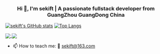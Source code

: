 <!-- ![Github Stats](https://github-readme-stats.vercel.app/api?username=sekift&show_icons=true)
 -->
 
 <!-- <p align="center">
  Visitor count<br>
  <img src="https://profile-counter.glitch.me/sekift/count.svg" />
</p> -->
<h3 align="center">Hi 👋, I'm sekift | A passionate fullstack developer from GuangZhou GuangDong China</h3>


[![sekift's GitHub stats](https://github-readme-stats.vercel.app/api?username=sekift&show_icons=true)](https://github.com/sekift/sekift)
[![Top Langs](https://github-readme-stats.vercel.app/api/top-langs/?username=sekift&layout=compact)](https://github.com/sekift/sekift)

<a href="https://github.com/sekift/so-vits-models">
  <img align="center" src="https://github-readme-stats.vercel.app/api/pin/?username=sekift&repo=so-vits-models" />
</a>
<a href="https://github.com/sekift/architecture-of-internet">
  <img align="center" src="https://github-readme-stats.vercel.app/api/pin/?username=sekift&repo=architecture-of-internet" />
</a>


- 📫 How to teach me: :email: [sekift@163.com](mailto:sekift@163.com)
 
<!--
**sekift/sekift** is a ✨ _special_ ✨ repository because its `README.md` (this file) appears on your GitHub profile.

Here are some ideas to get you started:

- 🔭 I’m currently working on guangzhou
- 🌱 I’m currently learning ...
- 👯 I’m looking to collaborate on ...
- 🤔 I’m looking for help with ...
- 💬 Ask me about ...
- 📫 How to reach me: ...
- 😄 Pronouns: ...
- ⚡ Fun fact: ...
-->

